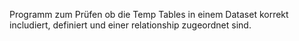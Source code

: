 Programm zum Prüfen ob die Temp Tables in einem Dataset korrekt includiert, definiert und einer relationship zugeordnet sind.
